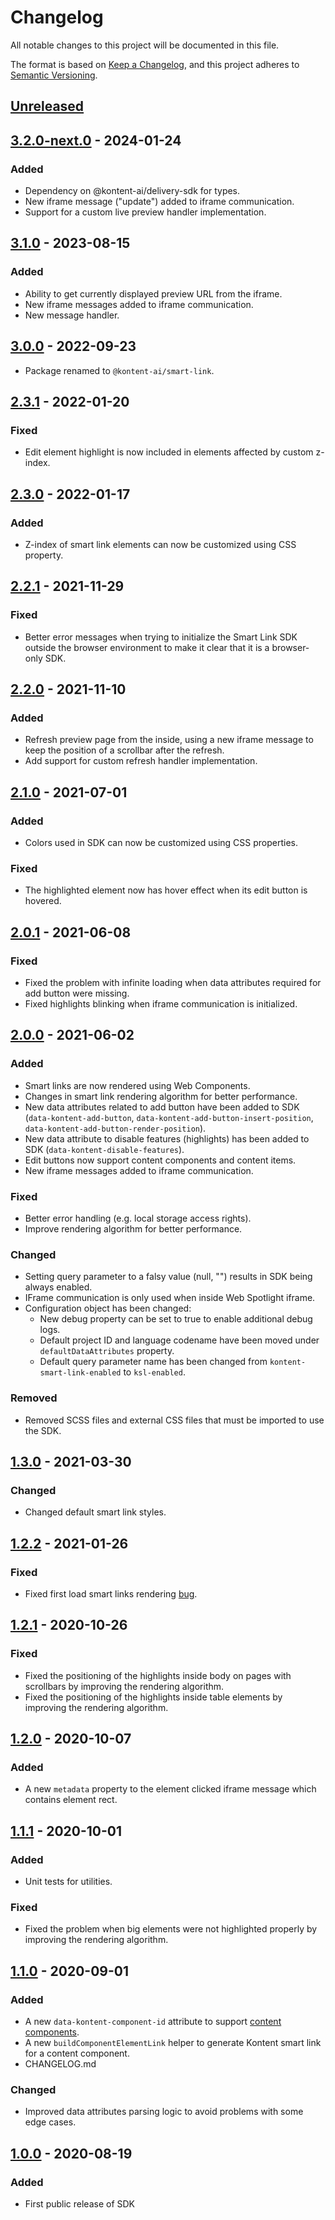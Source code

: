 # Changelog

All notable changes to this project will be documented in this file.

The format is based on [Keep a Changelog](https://keepachangelog.com/en/1.0.0),
and this project adheres to [Semantic Versioning](https://semver.org/spec/v2.0.0.html).

## [Unreleased]

## [3.2.0-next.0] - 2024-01-24

### Added

- Dependency on @kontent-ai/delivery-sdk for types.
- New iframe message ("update") added to iframe communication.
- Support for a custom live preview handler implementation.

## [3.1.0] - 2023-08-15

### Added

- Ability to get currently displayed preview URL from the iframe.
- New iframe messages added to iframe communication.
- New message handler.

## [3.0.0] - 2022-09-23

- Package renamed to `@kontent-ai/smart-link`.

## [2.3.1] - 2022-01-20

### Fixed

- Edit element highlight is now included in elements affected by custom z-index.

## [2.3.0] - 2022-01-17

### Added

- Z-index of smart link elements can now be customized using CSS property.

## [2.2.1] - 2021-11-29

### Fixed

- Better error messages when trying to initialize the Smart Link SDK outside the browser environment to make it clear that it is a browser-only SDK.

## [2.2.0] - 2021-11-10

### Added

- Refresh preview page from the inside, using a new iframe message to keep the position of a scrollbar after the refresh.
- Add support for custom refresh handler implementation.

## [2.1.0] - 2021-07-01

### Added

- Colors used in SDK can now be customized using CSS properties.

### Fixed

- The highlighted element now has hover effect when its edit button is hovered.

## [2.0.1] - 2021-06-08

### Fixed

- Fixed the problem with infinite loading when data attributes required for add button were missing.
- Fixed highlights blinking when iframe communication is initialized.

## [2.0.0] - 2021-06-02

### Added

- Smart links are now rendered using Web Components.
- Changes in smart link rendering algorithm for better performance.
- New data attributes related to add button have been added to SDK (`data-kontent-add-button`, `data-kontent-add-button-insert-position`, `data-kontent-add-button-render-position`).
- New data attribute to disable features (highlights) has been added to SDK (`data-kontent-disable-features`).
- Edit buttons now support content components and content items.
- New iframe messages added to iframe communication.

### Fixed

- Better error handling (e.g. local storage access rights).
- Improve rendering algorithm for better performance.

### Changed

- Setting query parameter to a falsy value (null, "") results in SDK being always enabled.
- IFrame communication is only used when inside Web Spotlight iframe.
- Configuration object has been changed:
    - New debug property can be set to true to enable additional debug logs.
    - Default project ID and language codename have been moved under `defaultDataAttributes` property.
    - Default query parameter name has been changed from `kontent-smart-link-enabled` to `ksl-enabled`.

### Removed

- Removed SCSS files and external CSS files that must be imported to use the SDK.

## [1.3.0] - 2021-03-30

### Changed

- Changed default smart link styles.

## [1.2.2] - 2021-01-26

### Fixed

- Fixed first load smart links rendering [bug](https://github.com/kontent-ai/smart-link/issues/21).

## [1.2.1] - 2020-10-26

### Fixed

- Fixed the positioning of the highlights inside body on pages with scrollbars by improving the rendering algorithm.
- Fixed the positioning of the highlights inside table elements by improving the rendering algorithm.

## [1.2.0] - 2020-10-07

### Added

- A new `metadata` property to the element clicked iframe message which contains element rect.

## [1.1.1] - 2020-10-01

### Added

- Unit tests for utilities.

### Fixed

- Fixed the problem when big elements were not highlighted properly by improving the rendering algorithm.

## [1.1.0] - 2020-09-01

### Added

- A new `data-kontent-component-id` attribute to support [content components](https://docs.kontent.ai/tutorials/write-and-collaborate/structure-your-content/structure-your-content#a-create-single-use-content).
- A new `buildComponentElementLink` helper to generate Kontent smart link for a content component.
- CHANGELOG.md

### Changed

- Improved data attributes parsing logic to avoid problems with some edge cases.

## [1.0.0] - 2020-08-19

### Added

- First public release of SDK

[unreleased]: https://github.com/kontent-ai/smart-link/compare/v3.2.0-next.0...HEAD
[3.2.0-next.0]: https://github.com/kontent-ai/smart-link/compare/v3.1.0...v3.2.0-next.0
[3.1.0]: https://github.com/kontent-ai/smart-link/compare/v3.0.0...v3.1.0
[3.0.0]: https://github.com/kontent-ai/smart-link/compare/v2.3.1...v3.0.0
[2.3.1]: https://github.com/kontent-ai/smart-link/compare/v2.3.0...v2.3.1
[2.3.0]: https://github.com/kontent-ai/smart-link/compare/v2.2.1...v2.3.0
[2.2.1]: https://github.com/kontent-ai/smart-link/compare/v2.2.0...v2.2.1
[2.2.0]: https://github.com/kontent-ai/smart-link/compare/v2.1.0...v2.2.0
[2.1.0]: https://github.com/kontent-ai/smart-link/compare/v2.0.1...v2.1.0
[2.0.1]: https://github.com/kontent-ai/smart-link/compare/v2.0.0...v2.0.1
[2.0.0]: https://github.com/kontent-ai/smart-link/compare/v1.3.0...v2.0.0
[1.3.0]: https://github.com/kontent-ai/smart-link/compare/v1.2.2...v1.3.0
[1.2.2]: https://github.com/kontent-ai/smart-link/compare/v1.2.1...v1.2.2
[1.2.1]: https://github.com/kontent-ai/smart-link/compare/v1.2.0...v1.2.1
[1.2.0]: https://github.com/kontent-ai/smart-link/compare/v1.1.1...v1.2.0
[1.1.1]: https://github.com/kontent-ai/smart-link/compare/v1.1.0...v1.1.1
[1.1.0]: https://github.com/kontent-ai/smart-link/compare/v1.0.0...v1.1.0
[1.0.0]: https://github.com/kontent-ai/smart-link/releases/tag/v1.0.0
